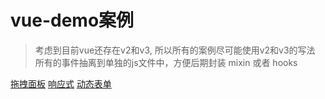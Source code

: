 # vue-demo案例

> 考虑到目前vue还存在v2和v3, 所以所有的案例尽可能使用v2和v3的写法
> 所有的事件抽离到单独的js文件中，方便后期封装 mixin 或者 hooks

[拖拽面板](part1.md)
[响应式](part2.md)
[动态表单](part3.md)
